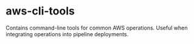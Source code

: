# aws-cli-tools
Contains command-line tools for common AWS operations. Useful when integrating operations into pipeline deployments.
